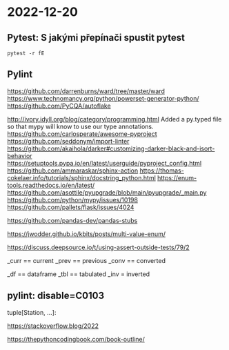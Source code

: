 # 2022-12-20

## Pytest: S jakými přepínači spustit pytest

    pytest -r fE

## Pylint

<https://github.com/darrenburns/ward/tree/master/ward>
<https://www.technomancy.org/python/powerset-generator-python/>
<https://github.com/PyCQA/autoflake>

<http://ivory.idyll.org/blog/category/programming.html>
Added a py.typed file so that mypy will know to use our type annotations.
<https://github.com/carlosperate/awesome-pyproject>
<https://github.com/seddonym/import-linter>
<https://github.com/akaihola/darker#customizing-darker-black-and-isort-behavior>
<https://setuptools.pypa.io/en/latest/userguide/pyproject_config.html>
<https://github.com/ammaraskar/sphinx-action>
<https://thomas-cokelaer.info/tutorials/sphinx/docstring_python.html>
<https://enum-tools.readthedocs.io/en/latest/>
<https://github.com/asottile/pyupgrade/blob/main/pyupgrade/_main.py>
<https://github.com/python/mypy/issues/10198>
<https://github.com/pallets/flask/issues/4024>

<https://github.com/pandas-dev/pandas-stubs>

<https://jwodder.github.io/kbits/posts/multi-value-enum/>

<https://discuss.deepsource.io/t/using-assert-outside-tests/79/2>

_curr == current
_prev == previous
_conv == converted

_df == dataframe
_tbl == tabulated
_inv = inverted

## pylint: disable=C0103

tuple[Station, ...]:

<https://stackoverflow.blog/2022>

<https://thepythoncodingbook.com/book-outline/>

